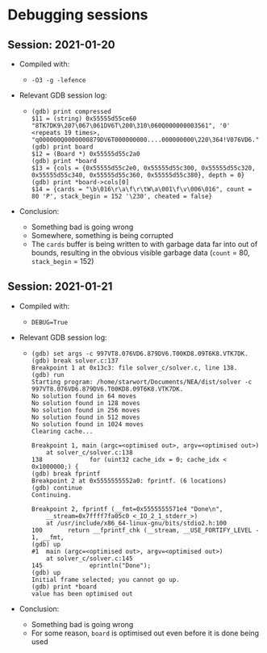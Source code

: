 # Debugging sessions

## Session: 2021-01-20

- Compiled with:
  - `-O3 -g -lefence`
- Relevant GDB session log:

  - ```gdb
    (gdb) print compressed
    $11 = (string) 0x55555d55ce60 "8TK7DK9\207\067\061DV6T\200\310\060Q000000003561", '0' <repeats 19 times>, "q000000Q0000000879DV6T000000000....000000000\220\364!V076VD6."
    (gdb) print board
    $12 = (Board *) 0x55555d55c2a0
    (gdb) print *board
    $13 = {cols = {0x55555d55c2e0, 0x55555d55c300, 0x55555d55c320, 0x55555d55c340, 0x55555d55c360, 0x55555d55c380}, depth = 0}
    (gdb) print *board->cols[0]
    $14 = {cards = "\b\016\r\a\f\r\tW\a\001\f\v\006\016", count = 80 'P', stack_begin = 152 '\230', cheated = false}
    ```

- Conclusion:
  - Something bad is going wrong
  - Somewhere, something is being corrupted
  - The `cards` buffer is being written to with garbage data far into out of bounds, resulting in the obvious visible garbage data (`count` = 80, `stack_begin` = 152)

## Session: 2021-01-21

- Compiled with:
  - `DEBUG=True`
- Relevant GDB session log:

  - ```gdb
    (gdb) set args -c 997VT8.076VD6.879DV6.T00KD8.09T6K8.VTK7DK.
    (gdb) break solver.c:137
    Breakpoint 1 at 0x13c3: file solver_c/solver.c, line 138.
    (gdb) run
    Starting program: /home/starwort/Documents/NEA/dist/solver -c 997VT8.076VD6.879DV6.T00KD8.09T6K8.VTK7DK.
    No solution found in 64 moves
    No solution found in 128 moves
    No solution found in 256 moves
    No solution found in 512 moves
    No solution found in 1024 moves
    Clearing cache...

    Breakpoint 1, main (argc=<optimised out>, argv=<optimised out>)
        at solver_c/solver.c:138
    138             for (uint32 cache_idx = 0; cache_idx < 0x1000000;) {
    (gdb) break fprintf
    Breakpoint 2 at 0x5555555552a0: fprintf. (6 locations)
    (gdb) continue
    Continuing.

    Breakpoint 2, fprintf (__fmt=0x5555555571e4 "Done\n", 
        __stream=0x7ffff7fa05c0 <_IO_2_1_stderr_>)
        at /usr/include/x86_64-linux-gnu/bits/stdio2.h:100
    100       return __fprintf_chk (__stream, __USE_FORTIFY_LEVEL - 1, __fmt,
    (gdb) up
    #1  main (argc=<optimised out>, argv=<optimised out>)
        at solver_c/solver.c:145
    145             eprintln("Done");
    (gdb) up
    Initial frame selected; you cannot go up.
    (gdb) print *board
    value has been optimised out
    ```

- Conclusion:
  - Something bad is going wrong
  - For some reason, `board` is optimised out even before it is done being used
